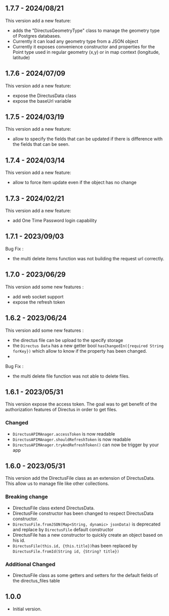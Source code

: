 ## 1.7.7 - 2024/08/21

This version add a new feature:

- adds the "DirectusGeometryType" class to manage the geometry type of Postgres databases.
- Currently it can load any geometry type from a JSON object 
- Currently it exposes convenience constructor and properties for the Point type used in regular geometry (x,y) or in map context (longitude, latitude)

## 1.7.6 - 2024/07/09

This version add a new feature:

-    expose the DirectusData class
-    expose the baseUrl variable

## 1.7.5 - 2024/03/19

This version add a new feature:

-    allow to specify the fields that can be updated if there is difference with the fields that can be seen.

## 1.7.4 - 2024/03/14

This version add a new feature:

-    allow to force item update even if the object has no change

## 1.7.3 - 2024/02/21

This version add a new feature:

-    add One Time Password login capability

## 1.7.1 - 2023/09/03

Bug Fix :

-    the multi delete items function was not building the request url correctly.

## 1.7.0 - 2023/06/29

This version add some new features :

-    add web socket support
-    expose the refresh token

## 1.6.2 - 2023/06/24

This version add some new features :

-    the directus file can be upload to the specify storage
-    the `Directus Data` has a new getter bool `hasChangedIn({required String forKey})` which allow to know if the property has been changed.
-

Bug Fix :

-    the multi delete file function was not able to delete files.

## 1.6.1 - 2023/05/31

This version expose the access token. The goal was to get benefit of the authorization features of Directus in order to get files.

### Changed

-    `DirectusAPIMAnager.accessToken` is now readable
-    `DirectusAPIMAnager.shouldRefreshToken` is now readable
-    `DirectusAPIMAnager.tryAndRefreshToken()` can now be trigger by your app

## 1.6.0 - 2023/05/31

This version add the DirectusFile class as an extension of DirectusData. This allow us to manage file like other collections.

### Breaking change

-    DirectusFile class extend DirectusData.
-    DirectusFile constructor has been changed to respect DirectusData constructor.
-    `DirectusFile.fromJSON(Map<String, dynamic> jsonData)` is deprecated and replace by `DirectusFile` default constructor
-    DirectusFile has a new constructor to quickly create an object based on his id.
-    `DirectusFile(this.id, {this.title})`has been replaced by `DirectusFile.fromId(String id, {String? title})`

### Additional Changed

-    DirectusFile class as some getters and setters for the default fields of the directus_files table

## 1.0.0

-    Initial version.
